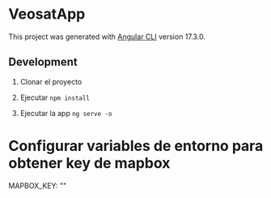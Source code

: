 # VeosatApp

This project was generated with [Angular CLI](https://github.com/angular/angular-cli) version 17.3.0.

## Development 

1. Clonar el proyecto
2. Ejecutar ```npm install```

4. Ejecutar la app ```ng serve -o```



# Configurar variables de entorno para obtener key de mapbox

 MAPBOX_KEY: ""

